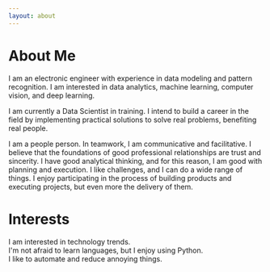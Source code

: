 ```yaml
---
layout: about 
---
```


# About Me
I am an electronic engineer with experience in data modeling and pattern recognition. I am interested in data analytics, machine learning, computer vision, and deep learning. 

I am currently a Data Scientist in training. I intend to build a career in the field by implementing practical solutions to solve real problems, benefiting real people.

I am a people person. In teamwork, I am communicative and facilitative. I believe that the foundations of good professional relationships are trust and sincerity. I have good analytical thinking, and for this reason, I am good with planning and execution. I like challenges, and I can do a wide range of things. I enjoy participating in the process of building products and executing projects, but even more the delivery of them.  


# Interests
I am interested in technology trends.  
I'm not afraid to learn languages, but I enjoy using Python.  
I like to automate and reduce annoying things.  
